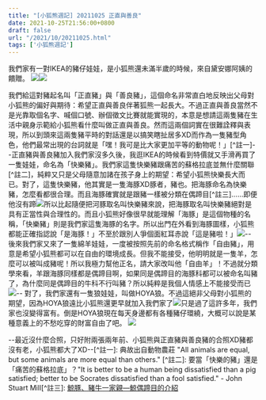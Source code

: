 ```yaml
---
title: "[小狐熊週記] 20211025 正直與善良"
date: 2021-10-25T21:56:00+0800
draft: false
url: "/2021/10/20211025.html"
tags: ['小狐熊週記']
---
```


我們家有一對IKEA的豬仔娃娃，是小狐熊還未滿半歲的時候，來自黛安娜阿姨的饋贈。
![](https://blogger.googleusercontent.com/img/b/R29vZ2xl/AVvXsEiEj1_6ac6YRrEnagAaa4z8-czs3W8Lz8EkLDFOjssPk1yW9BPzRlDYhBVXQtZU9q2AezfwEmIz17zRQpBC5zEj94TZfcCo2VWiYvjf0VdvUhpbYddmo0b3Www_IP9k96V9bMnK7fsvakg/w240-h320/image.png)![](https://blogger.googleusercontent.com/img/b/R29vZ2xl/AVvXsEjI6DEGgmhArYdfs0cnO5IfVs-q_2nHmJC3YU3Y3L7_tB2_gTigWxroRb3qm2N_dxP4mWMaXaAE9IvO4BMJalX_qDxbgHN1F-dm-0D9G5WNKoCtRs7P23Xh15AHw1dnTzbtGGfm0Le7Ra0/w240-h320/image.png)



我們給這對豬起名叫「正直豬」與「善良豬」，這個命名非常直白地反映出父母對小狐熊的偏好與期待：希望正直與善良伴著狐熊一起長大。不過正直與善良當然不是光靠取個名字、喊個口號、辦個徵文比賽就能實現的，本意是想請這兩隻豬在生活中親身示範給小狐熊看什麼叫做正直與善良。然而這兩個詞實在很難詮釋與表現，所以到頭來這兩隻豬平時的對話還是以搞笑瞎扯居多XD而作為一隻豬型角色，他們最常出現的台詞就是「嘿！我可是比大家更加平等的動物呢！」[^註一]--正直豬與善良豬加入我們家沒多久後，我逛IKEA的時候看到特價就又手滑再買了一隻娃娃，命名為「快樂豬」。我們家這隻快樂豬跟痛苦的蘇格拉底並無什麼關聯[^註二]，純粹又只是父母隨意加諸在孩子身上的期望：希望小狐熊快樂長大而已。對了，這隻快樂豬，他其實是一隻海豚XD豚者，豬也。把海豚命名為快樂豬，怎麼看都很合理。而且海豚確實就是跟豬一樣被分類在偶蹄目[^註三]……即便他沒有蹄![](https://static.xx.fbcdn.net/images/emoji.php/v9/t2d/1.5/16/1f606.png)所以比起隨便把河豚取名叫快樂豬來說，把海豚取名叫快樂豬絕對是具有正當性與合理性的。而且小狐熊好像很早就能理解「海豚」是這個物種的名稱，「快樂豬」則是我們家這隻海豚的名字。所以出門在外看到海豚圖樣，小狐熊都能正確指認說「是海豚！」不至於跟別人爭個面紅耳赤說「這是豬啦！」![](https://static.xx.fbcdn.net/images/emoji.php/v9/t2d/1.5/16/1f606.png)--後來我們家又來了一隻綿羊娃娃，一度被按照先前的命名格式稱作「自由豬」，用意是希望小狐熊都可以在自由的環境成長。但我不能接受，他明明就是一隻羊，怎麼可以被叫成豬呢！所以我極力幫他正名，請大家改叫他「自由羊」！不過就分類學來看，羊跟海豚同樣都是偶蹄目啊，如果同是偶蹄目的海豚科都可以被命名叫豬了，為什麼同是偶蹄目的牛科不行叫豬？所以純粹是我個人情感上不能接受而已![](https://static.xx.fbcdn.net/images/emoji.php/v9/t2d/1.5/16/1f606.png)-- 對了，我們家還有一隻狼娃娃，叫做HOYA狼。不過這絕非父母對小狐熊的期望，因為HOYA狼遠比小狐熊還更早就加入我們家了![](https://static.xx.fbcdn.net/images/emoji.php/v9/t2d/1.5/16/1f606.png)只是過了這許多年，我們家也沒變得富有。倒是HOYA狼現在每天身邊都有各種豬仔環繞，大概可以說是某種意義上的不愁吃穿的財富自由了吧。
![](https://blogger.googleusercontent.com/img/b/R29vZ2xl/AVvXsEj_aBj9S4AUPS7T35KDb7m_JcN9N0BO1ZGJPOZloyYHsdZG9D1Fjsh4jAPkdWr3GXnMXDDytWAVXKnl73q4ayZSpZeEHBK4HFR77tljYcqoawqiECSK5OJxUPWsBHbnzc85ZAwOiv_8__M/w262-h400/image.png)

--最近沒什麼合照，只好附兩張兩年前、小狐熊與正直豬與善良豬的合照XD豬都沒有老，小狐熊都大了XD--[^註一]: 典故出自動物農莊 "All animals are equal, but some animals are more equal than others." [^註二]: 要當「快樂的豬」還是「痛苦的蘇格拉底」？"It is better to be a human being dissatisfied than a pig satisfied; better to be Socrates dissatisfied than a fool satisfied." - John Stuart Mill[^註三]: [鯨豚、豬牛一家親—鯨偶蹄目的介紹](http://edresource.nmns.edu.tw/ShowObject.aspx......)
